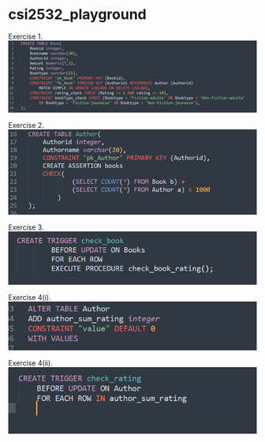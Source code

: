 # csi2532_playground
Exercise 1.
![](https://github.com/damiencs/csi2532_playground/blob/lab9/Screenshots/EX1.PNG)
<br />

Exercise 2.
![](https://github.com/damiencs/csi2532_playground/blob/lab9/Screenshots/EX2.PNG)
<br />

Exercise 3.
![](https://github.com/damiencs/csi2532_playground/blob/lab9/Screenshots/EX3.PNG)
<br />

Exercise 4(i).
![](https://github.com/damiencs/csi2532_playground/blob/lab9/Screenshots/EX4(i).PNG)
<br />

Exercise 4(ii).
![](https://github.com/damiencs/csi2532_playground/blob/lab9/Screenshots/EX4(ii).PNG)
